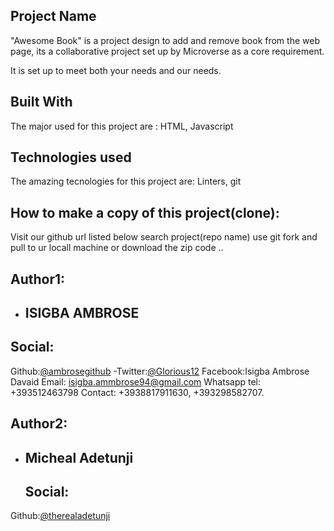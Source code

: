 ## Project Name

"Awesome Book"  is a project design to add and remove book from the web page, its a collaborative project set up by Microverse as a core requirement. 

It is set up to meet both your needs and our needs. 

## Built With
The major used for this project are : 
HTML,
Javascript

## Technologies used
The amazing tecnologies for this project are:
Linters,
git
 ## How to  make a copy of this project(clone):
 Visit our github url listed below
 search project(repo name)
 use git fork and pull to ur locall machine or download the zip code .. 

## Author1:

- ## ISIGBA AMBROSE
 ## Social:
 Github:[@ambrosegithub](https://github.com/Ambrosegithub)
-Twitter:[@Glorious12](https:mobile.twitter.com/Glorious851)
 Facebook:Isigba Ambrose Davaid
 Email: isigba.ammbrose94@gmail.com
 Whatsapp tel: +393512463798
 Contact: +3938817911630, +393298582707.
 
 ## Author2:
 
- ## Micheal Adetunji
  ## Social:
 Github:[@therealadetunji
](https://github.com/Therealadetunji
)
